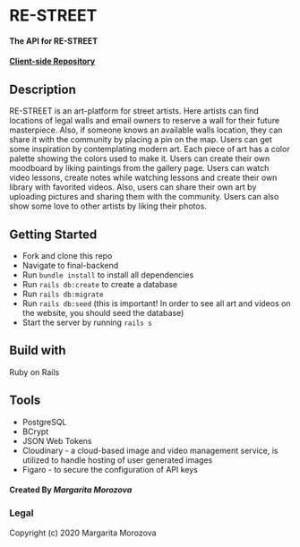 # RE-STREET

#### The API for RE-STREET
#### [Client-side Repository](https://github.com/rita-morozova/restreet-frontend)

## Description

RE-STREET is an art-platform for street artists. Here artists can find locations of legal walls and email owners to reserve a wall for their future masterpiece. Also, if someone knows an available  walls location, they can share it with the community by placing a pin on the map. Users can get some inspiration by contemplating modern art. Each piece of art has a color palette showing the colors used to make it. Users can create their own moodboard by liking paintings from the gallery page. Users can watch video lessons, create notes while watching lessons and create their own library with favorited videos. Also, users can share their own art by uploading pictures and sharing them with the community. Users can also show some love to other artists by liking their photos.

## Getting Started
- Fork and clone this repo
- Navigate to final-backend
- Run `bundle install` to install all dependencies 
- Run `rails db:create`  to create a database
- Run `rails db:migrate`
- Run `rails db:seed` (this is important! In order to see all art and videos on the website, you should seed the database) 
- Start the server by running `rails s`

## Build with
Ruby on Rails

## Tools
* PostgreSQL
* BCrypt
* JSON Web Tokens
* Cloudinary - a cloud-based image and video management service, is utilized to handle hosting of user generated images
* Figaro - to secure the configuration of API keys


#### Created By  _**Margarita Morozova**_

### Legal
Copyright (c) 2020 Margarita Morozova

